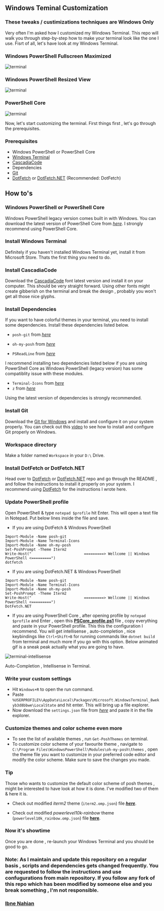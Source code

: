 ## Windows Teminal Customization

### These tweaks / custimizations techniques are Windows Only

Very often I'm asked how I customized my Windows Terminal. This repo will walk you through step-by-step how to make your terminal look like the one I use.
Fisrt of all, let's have look at my Windows Terminal.

### Windows PowerShell Fullscreen Maximized

![terminal](https://github.com/evilprince2009/Windows-Terminal-Customization/blob/main/images/win-ps-full.png)

### Windows PowerShell Resized View

![terminal](https://github.com/evilprince2009/Windows-Terminal-Customization/blob/main/images/win-ps-resized.png)

### PowerShell Core

![terminal](https://github.com/evilprince2009/Windows-Terminal-Customization/blob/main/images/ps-core.png)

Now, let's start customizing the terminal. First things first , let's go through the prerequisites.

### Prerequisites

- Windows PowerShell or PowerShell Core
- [Windows Terminal](https://www.microsoft.com/en-us/p/windows-terminal/9n0dx20hk701#activetab=pivot:overviewtab)
- [CascadiaCode](https://github.com/ryanoasis/nerd-fonts/releases/download/v2.1.0/CascadiaCode.zip)
- Dependencies
- [Git](https://git-scm.com/downloads)
- [DotFetch](https://github.com/evilprince2009/DotFetch) or [DotFetch.NET](https://github.com/evilprince2009/DotFetch.NET) (Recommended: DotFetch)

## How to's

### Windows PowerShell or PowerShell Core

Windows PowerShell legacy version comes built in with Windows. You can download the latest version of PowerShell Core from _[here](https://github.com/PowerShell/PowerShell/releases)_. I strongly recommend using PowerShell Core.

### Install Windows Terminal

Definitely if you haven't installed Windows Terminal yet, install it from Microsoft Store. Thats the first thing you need to do.

### Install CascadiaCode

Download the [CascadiaCode](https://github.com/ryanoasis/nerd-fonts/releases/download/v2.1.0/CascadiaCode.zip) font latest version and install it on your computer. This should be very straight forward. Using other fonts might create gibberish on the terminal and break the design , probably you won't get all those nice glyphs.

### Install Dependencies

If you want to have colorful themes in your terminal, you need to install some dependencies. Install these dependencies listed below.

- `posh-git` from _[here](https://www.powershellgallery.com/packages/posh-git/)_
- `oh-my-posh` from _[here](https://www.powershellgallery.com/packages/oh-my-posh/)_

- `PSReadLine` from _[here](https://www.powershellgallery.com/packages/PSReadLine/2.2.0-beta1)_

I recommend installing two dependencies listed below if you are using PowerShell Core as Windows PowerShell (legacy version) has some compatiblity issue with these modules.

- `Terminal-Icons` from _[here](https://www.powershellgallery.com/packages/Terminal-Icons/)_
- `z` from _[here](https://www.powershellgallery.com/packages/z/1.1.13)_

Using the latest version of dependencies is strongly recommended.

### Install Git

Download the [Git for Windows](https://gitforwindows.org/downloads) and install and configure it on your system properly. You can check out this [video](https://www.youtube.com/watch?v=8JJ101D3knE&t=762s) to see how to install and configure Git properly on Windows.

### Workspace directory

Make a folder named `Workspace` in your `D:\` Drive.

### Install DotFetch or DotFetch.NET

Head over to [DotFetch](https://github.com/evilprince2009/DotFetch) or [DotFetch.NET](https://github.com/evilprince2009/DotFetch.NET) repo and go through the README , and follow the instructions to install it properly on your system. I recommend using [DotFetch](https://github.com/evilprince2009/DotFetch) for the instructions I wrote here.

### Update PowerShell profile

Open PowerShell & type `notepad $profile` hit Enter. This will open a text file in Notepad. Put below lines inside the file and save.

- If you are using DotFetch & Windows PowerShell

```
Import-Module -Name posh-git
Import-Module -Name Terminal-Icons
Import-Module -Name oh-my-posh
Set-PoshPrompt -Theme Iterm2
Write-Host("                        =========> Wellcome || Windows PowerShell <=========")
dotfetch
```

- If you are using DotFetch.NET & Windows PowerShell

```
Import-Module -Name posh-git
Import-Module -Name Terminal-Icons
Import-Module -Name oh-my-posh
Set-PoshPrompt -Theme Iterm2
Write-Host("                        =========> Wellcome || Windows PowerShell <=========")
DotFetch.NET
```

- If you are using PowerShell Core , after opening profile by `notepad $profile` and Enter , open this **[PSCore_profile.ps1](https://github.com/evilprince2009/Windows-Terminal-Customization/blob/main/PSCore_profile.ps1)** file , copy everything and paste in your PowerShell profile. This this the configuration I recommend. You will get intellisense , auto-completion , nice keybindings like `Ctrl+Shift+B` for running commands like `dotnet build` from terminal and much more if you go with this option. Below animated gif is a sneak peak actually what you are going to have.

![terminal-intellisense](https://github.com/evilprince2009/Windows-Terminal-Customization/blob/main/images/terminal-intellisense.gif)

Auto-Completion , Intellisense in Terminal.

### Write your custom settings

- Hit `Windows+R` to open the run command.
- Paste `%USERPROFILE%\AppData\Local\Packages\Microsoft.WindowsTerminal_8wekyb3d8bbwe\LocalState` and hit enter. This will bring up a file explorer.
- Now download the `settings.json` file from _[here](https://github.com/evilprince2009/Windows-Terminal-Customization/blob/main/settings.json)_ and paste it in the file explorer.

### Customize themes and color scheme even more

- To see the list of available themes , run `Get-PoshThemes` on terminal.
- To customize color scheme of your favourite theme , navigate to `C:\Program Files\WindowsPowerShell\Modules\oh-my-posh\themes` , open the theme file you want to customize in your preferred code editor and modify the color scheme. Make sure to save the changes you made.

### Tip

Those who wants to customize the default color scheme of posh themes , might be interested to have look at how it is done. I've modified two of them & here it is.

- Check out modified _iterm2_ theme (`iterm2.omp.json`) file _**[here](https://github.com/evilprince2009/Windows-Terminal-Customization/blob/main/modified_posh_themes/iterm2.omp.json)**_.

- Check out modified _powerlevel10k-rainbow_ theme (`powerlevel10k_rainbow.omp.json`) file **[here](https://github.com/evilprince2009/Windows-Terminal-Customization/blob/main/modified_posh_themes/powerlevel10k_rainbow.omp.json)**.

### Now it's showtime

Once you are done , re-launch your Windows Terminal and you should be good to go.

### Note: As I maintain and update this repository on a regular basis , scripts and dependencies gets changed frequently. You are requested to follow the instructions and use confugurations from main repository. If you follow any fork of this repo which has been modified by someone else and you break something , I'm not responsible.

### [Ibne Nahian](www.facebook.com/evilprince2009)

